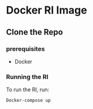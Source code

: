 # Docker RI Image 

## Clone the Repo 

### prerequisites
- Docker 




### Running the RI  
To run the RI, run:  
  
```  
Docker-compose up  
```
